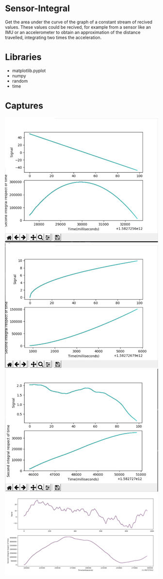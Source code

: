 # Sensor-Integral
Get the area under the curve of the graph of a constant stream of recived values. These values could be recived, for example from a sensor like an IMU or an accelerometer to obtain an approximation of the distance travelled, integrating two times the acceleration.

# Libraries
- matplotlib.pyplot
- numpy
- random
- time

# Captures
![1](Captures/Captura1.PNG)
![2](Captures/Captura2.PNG)
![3](Captures/Captura3.PNG)
![4](Captures/Captura4.PNG)
